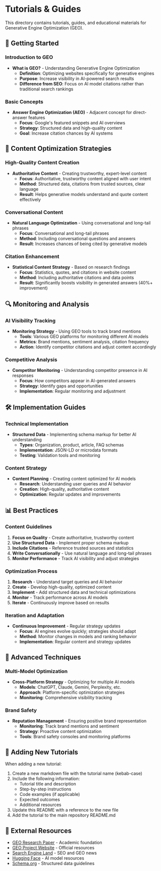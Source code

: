 # Tutorials & Guides

This directory contains tutorials, guides, and educational materials for Generative Engine Optimization (GEO).

## 🚀 Getting Started

### Introduction to GEO
- **What is GEO?** - Understanding Generative Engine Optimization
  - **Definition**: Optimizing websites specifically for generative engines
  - **Purpose**: Increase visibility in AI-powered search results
  - **Difference from SEO**: Focus on AI model citations rather than traditional search rankings

### Basic Concepts
- **Answer Engine Optimization (AEO)** - Adjacent concept for direct-answer features
  - **Focus**: Google's featured snippets and AI overviews
  - **Strategy**: Structured data and high-quality content
  - **Goal**: Increase citation chances by AI systems

## 📝 Content Optimization Strategies

### High-Quality Content Creation
- **Authoritative Content** - Creating trustworthy, expert-level content
  - **Focus**: Authoritative, trustworthy content aligned with user intent
  - **Method**: Structured data, citations from trusted sources, clear language
  - **Result**: Helps generative models understand and quote content effectively

### Conversational Content
- **Natural Language Optimization** - Using conversational and long-tail phrases
  - **Focus**: Conversational and long-tail phrases
  - **Method**: Including conversational questions and answers
  - **Result**: Increases chances of being cited by generative models

### Citation Enhancement
- **Statistical Content Strategy** - Based on research findings
  - **Focus**: Statistics, quotes, and citations in website content
  - **Method**: Including authoritative citations and data points
  - **Result**: Significantly boosts visibility in generated answers (40%+ improvement)

## 🔍 Monitoring and Analysis

### AI Visibility Tracking
- **Monitoring Strategy** - Using GEO tools to track brand mentions
  - **Tools**: Various GEO platforms for monitoring different AI models
  - **Metrics**: Brand mentions, sentiment analysis, citation frequency
  - **Action**: Identify competitor citations and adjust content accordingly

### Competitive Analysis
- **Competitor Monitoring** - Understanding competitor presence in AI responses
  - **Focus**: How competitors appear in AI-generated answers
  - **Strategy**: Identify gaps and opportunities
  - **Implementation**: Regular monitoring and adjustment

## 🛠️ Implementation Guides

### Technical Implementation
- **Structured Data** - Implementing schema markup for better AI understanding
  - **Types**: Organization, product, article, FAQ schemas
  - **Implementation**: JSON-LD or microdata formats
  - **Testing**: Validation tools and monitoring

### Content Strategy
- **Content Planning** - Creating content optimized for AI models
  - **Research**: Understanding user queries and AI behavior
  - **Creation**: High-quality, authoritative content
  - **Optimization**: Regular updates and improvements

## 📊 Best Practices

### Content Guidelines
1. **Focus on Quality** - Create authoritative, trustworthy content
2. **Use Structured Data** - Implement proper schema markup
3. **Include Citations** - Reference trusted sources and statistics
4. **Write Conversationally** - Use natural language and long-tail phrases
5. **Monitor Performance** - Track AI visibility and adjust strategies

### Optimization Process
1. **Research** - Understand target queries and AI behavior
2. **Create** - Develop high-quality, optimized content
3. **Implement** - Add structured data and technical optimizations
4. **Monitor** - Track performance across AI models
5. **Iterate** - Continuously improve based on results

### Iteration and Adaptation
- **Continuous Improvement** - Regular strategy updates
  - **Focus**: AI engines evolve quickly; strategies should adapt
  - **Method**: Monitor changes in models and ranking behavior
  - **Implementation**: Regular content and strategy updates

## 🎯 Advanced Techniques

### Multi-Model Optimization
- **Cross-Platform Strategy** - Optimizing for multiple AI models
  - **Models**: ChatGPT, Claude, Gemini, Perplexity, etc.
  - **Approach**: Platform-specific optimization strategies
  - **Monitoring**: Comprehensive visibility tracking

### Brand Safety
- **Reputation Management** - Ensuring positive brand representation
  - **Monitoring**: Track brand mentions and sentiment
  - **Strategy**: Proactive content optimization
  - **Tools**: Brand safety consoles and monitoring platforms

## 📝 Adding New Tutorials

When adding a new tutorial:

1. Create a new markdown file with the tutorial name (kebab-case)
2. Include the following information:
   - Tutorial title and description
   - Step-by-step instructions
   - Code examples (if applicable)
   - Expected outcomes
   - Additional resources
3. Update this README with a reference to the new file
4. Add the tutorial to the main repository README.md

## 🔗 External Resources

- [GEO Research Paper](https://arxiv.org/html/2311.09735v3) - Academic foundation
- [GEO Project Website](https://generative-engines.com/GEO/) - Official resources
- [Search Engine Land](https://searchengineland.com/) - SEO and GEO news
- [Hugging Face](https://huggingface.co/) - AI model resources
- [Schema.org](https://schema.org/) - Structured data guidelines
